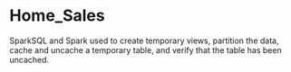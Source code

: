# Home_Sales
SparkSQL and Spark used to create temporary views, partition the data, cache and uncache a temporary table, and verify that the table has been uncached.
